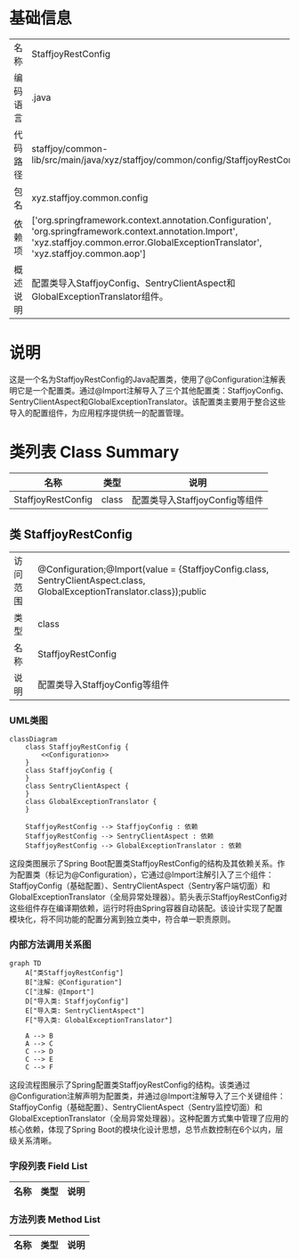# 基础信息

|      |      |
|------|------|
| 名称 | StaffjoyRestConfig |
| 编码语言 | .java |
| 代码路径 | staffjoy/common-lib/src/main/java/xyz/staffjoy/common/config/StaffjoyRestConfig.java |
| 包名 | xyz.staffjoy.common.config |
| 依赖项 | ['org.springframework.context.annotation.Configuration', 'org.springframework.context.annotation.Import', 'xyz.staffjoy.common.error.GlobalExceptionTranslator', 'xyz.staffjoy.common.aop'] |
| 概述说明 | 配置类导入StaffjoyConfig、SentryClientAspect和GlobalExceptionTranslator组件。 |

# 说明

这是一个名为StaffjoyRestConfig的Java配置类，使用了@Configuration注解表明它是一个配置类。通过@Import注解导入了三个其他配置类：StaffjoyConfig、SentryClientAspect和GlobalExceptionTranslator。该配置类主要用于整合这些导入的配置组件，为应用程序提供统一的配置管理。

# 类列表 Class Summary

| 名称   | 类型  | 说明 |
|-------|------|-------------|
| StaffjoyRestConfig | class | 配置类导入StaffjoyConfig等组件 |



## 类 StaffjoyRestConfig

|      |      |
|------|------|
| 访问范围 | @Configuration;@Import(value = {StaffjoyConfig.class, SentryClientAspect.class, GlobalExceptionTranslator.class});public |
| 类型 | class |
| 名称 | StaffjoyRestConfig |
| 说明 | 配置类导入StaffjoyConfig等组件 |


### UML类图

```mermaid
classDiagram
    class StaffjoyRestConfig {
        <<Configuration>>
    }
    class StaffjoyConfig {
    }
    class SentryClientAspect {
    }
    class GlobalExceptionTranslator {
    }
    
    StaffjoyRestConfig --> StaffjoyConfig : 依赖
    StaffjoyRestConfig --> SentryClientAspect : 依赖
    StaffjoyRestConfig --> GlobalExceptionTranslator : 依赖
```

这段类图展示了Spring Boot配置类StaffjoyRestConfig的结构及其依赖关系。作为配置类（标记为@Configuration），它通过@Import注解引入了三个组件：StaffjoyConfig（基础配置）、SentryClientAspect（Sentry客户端切面）和GlobalExceptionTranslator（全局异常处理器）。箭头表示StaffjoyRestConfig对这些组件存在编译期依赖，运行时将由Spring容器自动装配。该设计实现了配置模块化，将不同功能的配置分离到独立类中，符合单一职责原则。


### 内部方法调用关系图

```mermaid
graph TD
    A["类StaffjoyRestConfig"]
    B["注解: @Configuration"]
    C["注解: @Import"]
    D["导入类: StaffjoyConfig"]
    E["导入类: SentryClientAspect"]
    F["导入类: GlobalExceptionTranslator"]

    A --> B
    A --> C
    C --> D
    C --> E
    C --> F
```

这段流程图展示了Spring配置类StaffjoyRestConfig的结构。该类通过@Configuration注解声明为配置类，并通过@Import注解导入了三个关键组件：StaffjoyConfig（基础配置）、SentryClientAspect（Sentry监控切面）和GlobalExceptionTranslator（全局异常处理器）。这种配置方式集中管理了应用的核心依赖，体现了Spring Boot的模块化设计思想，总节点数控制在6个以内，层级关系清晰。

### 字段列表 Field List

| 名称  | 类型  | 说明 |
|-------|-------|------|

### 方法列表 Method List

| 名称  | 类型  | 说明 |
|-------|-------|------|




